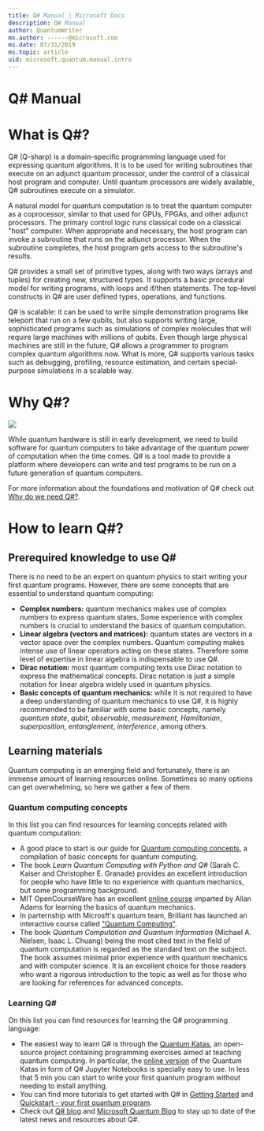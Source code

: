 ```yaml
---
title: Q# Manual | Microsoft Docs 
description: Q# Manual
author: QuantumWriter
ms.author: ------@microsoft.com 
ms.date: 07/31/2019
ms.topic: article
uid: microsoft.quantum.manual.intro
---
```


# Q# Manual

# What is Q#?
Q# (Q-sharp) is a domain-specific programming language used for
expressing quantum algorithms.
It is to be used for writing subroutines that execute on an adjunct
quantum processor, under the control of a classical host program and computer.
Until quantum processors are widely available, Q# subroutines execute on a simulator.

A natural model for quantum computation is to treat the quantum computer
as a coprocessor, similar to that used for GPUs, FPGAs, and other adjunct
processors.
The primary control logic runs classical code on a classical "host" computer.
When appropriate and necessary, the host program can invoke a subroutine
that runs on the adjunct processor.
When the subroutine completes, the host program gets access to the
subroutine's results.

Q# provides a small set of primitive types, along with two ways
(arrays and tuples) for creating new, structured types.
It supports a basic procedural model for writing programs,
with loops and if/then statements.
The top-level constructs in Q# are user defined types, operations,
and functions.

Q# is scalable: it can be used to write simple demonstration programs like teleport that run on a few qubits, but also supports writing large, sophisticated programs such as simulations of complex molecules that will require large machines with millions of qubits. Even though large physical machines are still in the future, Q# allows a programmer to program complex quantum algorithms now. What is more, Q# supports various tasks such as debugging, profiling, resource estimation, and certain special-purpose simulations in a scalable way.


# Why Q#?

[![](http://img.youtube.com/vi/cOUrzxyng04/0.jpg)](http://www.youtube.com/watch?v=cOUrzxyng04 "")

 While quantum hardware is still in early development, we need 
 to build software for quantum computers to take advantage
 of the quantum power of computation when the time comes. Q# is a tool 
 made to provide a platform where developers can write and test programs 
 to be run on a future generation of quantum computers.

For more information about the foundations and 
motivation of Q# check out 
[Why do we need Q#?](https://devblogs.microsoft.com/qsharp/why-do-we-need-q/).

# How to learn Q#?

## Prerequired knowledge to use Q#
There is no need to be an expert on quantum physics to start writing your 
first quantum programs. However, there are some concepts that are essential 
to understand quantum computing:
* **Complex numbers:** quantum mechanics makes use of complex numbers to 
express quantum states. Some experience with complex numbers is crucial to
understand the basics of quantum computation.
* **Linear algebra (vectors and matrices):** quantum states are vectors 
  in a vector space over the complex numbers. Quantum computing makes 
  intense use of linear operators acting on these states. Therefore 
  some level of expertise in linear algebra is indispensable to use Q#.
* **Dirac notation:** most quantum computing texts use Dirac notation 
  to express the mathematical concepts. Dirac notation is just a simple 
  notation for linear algebra widely used in quantum physics.
* **Basic concepts of quantum mechanics:** while it is not required to 
  have a deep understanding of quantum mechanics to use Q#, it is highly 
  recommended to be familiar with some basic concepts, namely 
  *quantum state*, *qubit*, *observable*, *measurement*, *Hamiltonian*,
  *superposition*, *entanglement*, *interference*, among others.  
## Learning materials
Quantum computing is an emerging field and fortunately, there is an 
immense amount of learning resources online. Sometimes so many options 
can get overwhelming, so here we gather a few of them.
### Quantum computing concepts
In this list you can find resources for learning concepts related with 
quantum computation:
* A good place to start is our guide for [Quantum computing concepts](xref:microsoft.quantum.concepts.intro), 
  a compilation of basic concepts for quantum computing.
* The book *Learn Quantum Computing with Python and Q#* (Sarah C. Kaiser 
  and Christopher E. Granade) provides an excellent introduction for people 
  who have little to no experience with quantum mechanics, but some programming background.
* MIT OpenCourseWare has an excellent [online course](https://www.youtube.com/playlist?list=PLUl4u3cNGP61-9PEhRognw5vryrSEVLPr) 
  imparted by Allan Adams for learning the basics of quantum mechanics.
* In parternship with Microsft's quantum team, Brilliant has launched an interactive 
  course called ["Quantum Computing"](https://cloudblogs.microsoft.com/quantum/2019/05/23/microsoft-brilliant-team-up-to-offer-quantum-curriculum/).
* The book *Quantum Computation and Quantum Information* (Michael A. Nielsen, 
  Isaac L. Chuang) being the most cited text in the field of quantum computation is regarded 
  as the standard text on the subject. The book assumes minimal prior experience with 
  quantum mechanics and with computer science. It is an excellent choice for those 
  readers who want a rigorous introduction to the topic as well as for those who 
  are looking for references for advanced concepts.
### Learning Q#
On this list you can find resources for learning the Q# programming language:
* The easiest way to learn Q# is through the [Quantum Katas](https://github.com/Microsoft/QuantumKatas/), an open-source 
  project containing programming exercises aimed at teaching quantum computing. 
  In particular, the [online version](https://mybinder.org/v2/gh/Microsoft/QuantumKatas/master?filepath=index.ipynb) of 
  the Quantum Katas in form of Q# Jupyter Notebooks is specially easy to use. In less that 5 min you can start 
  to write your first quantum program without needing to install anything.
* You can find more tutorials to get started with Q# in [Getting Started](xref:microsoft.quantum.install) and 
  [Quickstart - your first quantum program](xref:microsoft.quantum.write-program).
* Check out [Q# blog](https://devblogs.microsoft.com/qsharp/) and [Microsoft Quantum Blog](https://cloudblogs.microsoft.com/quantum/?ext) to stay up to date 
  of the latest news and resources about Q#.
